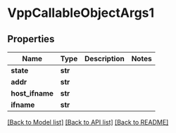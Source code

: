 # VppCallableObjectArgs1

## Properties
Name | Type | Description | Notes
------------ | ------------- | ------------- | -------------
**state** | **str** |  | 
**addr** | **str** |  | 
**host_ifname** | **str** |  | 
**ifname** | **str** |  | 

[[Back to Model list]](../README.md#documentation-for-models) [[Back to API list]](../README.md#documentation-for-api-endpoints) [[Back to README]](../README.md)

